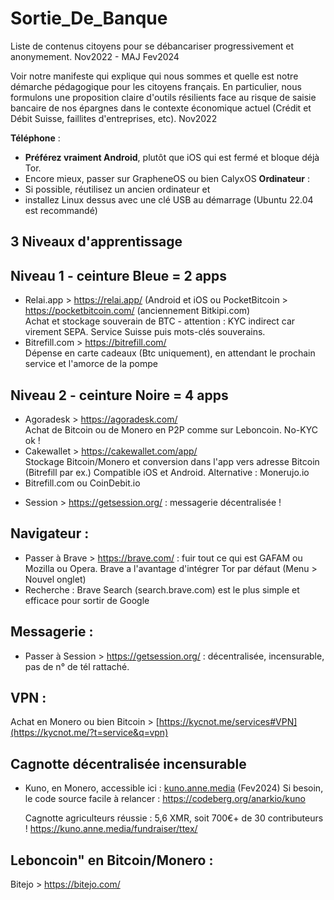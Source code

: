 # Sortie_De_Banque
Liste de contenus citoyens pour se débancariser progressivement et anonymement. Nov2022 - MAJ Fev2024

Voir notre manifeste qui explique qui nous sommes et quelle est notre démarche pédagogique pour les citoyens français.
En particulier, nous formulons une proposition claire d'outils résilients face au risque de saisie bancaire de nos épargnes dans le contexte économique actuel (Crédit et Débit Suisse, faillites d'entreprises, etc). Nov2022

**Téléphone** : 
- **Préférez vraiment Android**, plutôt que iOS qui est fermé et bloque déjà Tor.
- Encore mieux, passer sur GrapheneOS ou bien CalyxOS
**Ordinateur** :
- Si possible, réutilisez un ancien ordinateur et
- installez Linux dessus avec une clé USB au démarrage (Ubuntu 22.04 est recommandé)

3 Niveaux d'apprentissage
------------
Niveau 1 - ceinture Bleue = 2 apps
-----
- Relai.app  > https://relai.app/   (Android et iOS
ou PocketBitcoin  > https://pocketbitcoin.com/  (anciennement Bitkipi.com)    
      Achat et stockage souverain de BTC - attention : KYC indirect car virement SEPA. Service Suisse puis mots-clés souverains.
- Bitrefill.com  > https://bitrefill.com/   
      Dépense en carte cadeaux (Btc uniquement), en attendant le prochain service et l'amorce de la pompe

Niveau 2 - ceinture Noire = 4 apps
-----
- Agoradesk  > https://agoradesk.com/   
      Achat de Bitcoin ou de Monero en P2P comme sur Leboncoin. No-KYC ok !
- Cakewallet > https://cakewallet.com/app/   
      Stockage Bitcoin/Monero et conversion dans l'app vers adresse Bitcoin (Bitrefill par ex.)
      Compatible iOS et Android.   Alternative : Monerujo.io
- Bitrefill.com  ou  CoinDebit.io

+ Session  > https://getsession.org/  : messagerie décentralisée !

Navigateur :
---
- Passer à Brave > https://brave.com/  : fuir tout ce qui est GAFAM
  ou Mozilla ou Opera. Brave a l'avantage d'intégrer Tor par défaut (Menu > Nouvel onglet)
- Recherche : Brave Search (search.brave.com) est le plus simple et efficace pour sortir de Google

Messagerie :
---
- Passer à Session > https://getsession.org/  :  décentralisée, incensurable, pas de n° de tél rattaché.

VPN : 
---
Achat en Monero ou bien Bitcoin > [https://kycnot.me/services#VPN](https://kycnot.me/?t=service&q=vpn)

**Cagnotte décentralisée incensurable**
---
- Kuno, en Monero, accessible ici : [kuno.anne.media](https://kuno.anne.media/) (Fev2024)
  Si besoin, le code source facile à relancer : https://codeberg.org/anarkio/kuno

  Cagnotte agriculteurs réussie : 5,6 XMR, soit 700€+ de 30 contributeurs !  https://kuno.anne.media/fundraiser/ttex/

**Leboncoin" en Bitcoin/Monero** :
---
Bitejo > https://bitejo.com/

